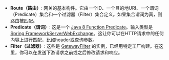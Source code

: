 + **Route（路由）**: 网关的基本构件。它由一个ID、一个目的地URI、一个谓词（Predicate）集合和一个过滤器（Filter）集合定义。如果集合谓词为真，则路由被匹配。
+ **Predicate（谓词）**: 这是一个 [Java 8 Function Predicate](https://docs.oracle.com/javase/8/docs/api/java/util/function/Predicate.html)。输入类型是 [Spring FrameworkServerWebExchange](https://docs.spring.io/spring/docs/5.0.x/javadoc-api/org/springframework/web/server/ServerWebExchange.html)。这让你可以在HTTP请求中的任何内容上进行匹配，比如header或查询参数。
+ **Filter（过滤器）**: 这些是 [GatewayFilter](https://github.com/spring-cloud/spring-cloud-gateway/tree/main/spring-cloud-gateway-server/src/main/java/org/springframework/cloud/gateway/filter/GatewayFilter.java) 的实例，已经用特定工厂构建。在这里，你可以在发送下游请求之前或之后修改请求和响应。

